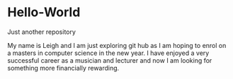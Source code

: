 # Hello-World
Just another repository

My name is Leigh and I am just exploring git hub as I am hoping to enrol on a masters in computer science in the new year. 
I have enjoyed a very successful career as a musician and lecturer and now I am looking for something more financially rewarding. 

